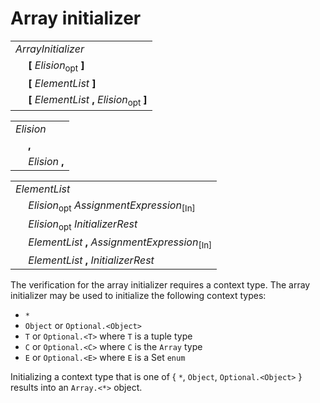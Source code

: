 # Array initializer

<table>
    <tr>
        <td colspan="2"><i>ArrayInitializer</i></td>
    </tr>
    <tr>
        <td>&nbsp;</td><td><b>[</b> <i>Elision</i><sub>opt</sub> <b>]</b></td>
    </tr>
    <tr>
        <td>&nbsp;</td><td><b>[</b> <i>ElementList</i> <b>]</b></td>
    </tr>
    <tr>
        <td>&nbsp;</td><td><b>[</b> <i>ElementList</i> <b>,</b> <i>Elision</i><sub>opt</sub> <b>]</b></td>
    </tr>
</table>

<table>
    <tr>
        <td colspan="2"><i>Elision</i></td>
    </tr>
    <tr>
        <td>&nbsp;</td><td><b>,</b></td>
    </tr>
    <tr>
        <td>&nbsp;</td><td><i>Elision</i> <b>,</b></td>
    </tr>
</table>

<table>
    <tr>
        <td colspan="2"><i>ElementList</i></td>
    </tr>
    <tr>
        <td>&nbsp;</td><td><i>Elision</i><sub>opt</sub> <i>AssignmentExpression</i><sub>[In]</sub></td>
    </tr>
    <tr>
        <td>&nbsp;</td><td><i>Elision</i><sub>opt</sub> <i>InitializerRest</i></td>
    </tr>
    <tr>
        <td>&nbsp;</td><td><i>ElementList</i> <b>,</b> <i>AssignmentExpression</i><sub>[In]</sub></td>
    </tr>
    <tr>
        <td>&nbsp;</td><td><i>ElementList</i> <b>,</b> <i>InitializerRest</i></td>
    </tr>
</table>

The verification for the array initializer requires a context type. The array initializer may be used to initialize the following context types:

* `*`
* `Object` or `Optional.<Object>`
* `T` or `Optional.<T>` where `T` is a tuple type
* `C` or `Optional.<C>` where `C` is the `Array` type
* `E` or `Optional.<E>` where `E` is a Set `enum`

Initializing a context type that is one of { `*`, `Object`, `Optional.<Object>` } results into an `Array.<*>` object.